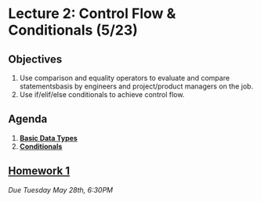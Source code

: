 <!---
{"next":"Lectures_class2/Lecture3.md","title":"Conditionals - 5/23"}
-->

# Lecture 2: Control Flow & Conditionals (5/23)

## Objectives

1. Use comparison and equality operators to evaluate and compare statementsbasis by engineers and project/product managers on the job.
2. Use if/elif/else conditionals to achieve control flow.

## Agenda

1. **[Basic Data Types](../Topics/nb/basic_data_types.ipynb)**
2. **[Conditionals](../Topics/nb/basic_data_types.ipynb)**


## [Homework 1](../Homework/hwk1.md)
*Due Tuesday May 28th, 6:30PM*

